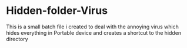 Hidden-folder-Virus
===================

This is a small batch file i created to deal with the annoying virus which hides everything in Portable device and creates a shortcut to the hidden directory
